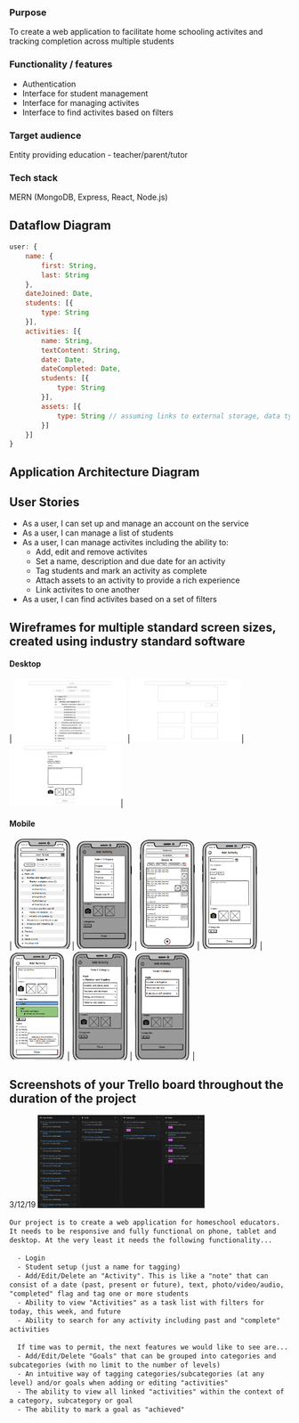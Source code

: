 ### Purpose
To create a web application to facilitate home schooling activites and tracking completion across multiple students

### Functionality / features
* Authentication
* Interface for student management
* Interface for managing activites
* Interface to find activites based on filters

### Target audience
Entity providing education - teacher/parent/tutor

### Tech stack
MERN (MongoDB, Express, React, Node.js)

## Dataflow Diagram
```javascript
user: {
    name: {
        first: String,
        last: String
    },
    dateJoined: Date,
    students: [{
        type: String
    }],
    activities: [{
        name: String,
        textContent: String,
        date: Date,
        dateCompleted: Date,
        students: [{
            type: String
        }],
        assets: [{
            type: String // assuming links to external storage, data type can change
        }]
    }]
}
```

## Application Architecture Diagram

## User Stories
* As a user, I can set up and manage an account on the service
* As a user, I can manage a list of students
* As a user, I can manage activites including the ability to:
    * Add, edit and remove activites
    * Set a name, description and due date for an activity
    * Tag students and mark an activity as complete
    * Attach assets to an activity to provide a rich experience
    * Link activites to one another
* As a user, I can find activites based on a set of filters

## Wireframes for multiple standard screen sizes, created using industry standard software

#### Desktop
| <img src="./Docs/Mockups/Desktop/All Activitys.png" width="200" /> |<img src="./Docs/Mockups/Desktop/Main Page.png" width="200" />|<img src="./Docs/Mockups/Desktop/Mark as complete.png" width="200" />|

#### Mobile
| <img src="./Docs/Mockups/78096386_792711084509630_2010875444282261504_n.png" width="100" />
 | <img src="./Docs/Mockups/78247378_2409140202736747_5168204095114182656_n.png" width="100" />
 | <img src="./Docs/Mockups/78294394_441256313251495_5784109861423808512_n.png" width="100" />
 | <img src="./Docs/Mockups/78296387_422105271816132_7116791862085550080_n.png" width="100" />
 | <img src="./Docs/Mockups/78599042_1825698227567410_6403373772467863552_n.png" width="100" />
 | <img src="./Docs/Mockups/78815902_2511913082393794_249607972936744960_n.png" width="100" />
 | <img src="./Docs/Mockups/78903307_1411215442379506_7645052421219024896_n.png" width="100" /> |


## Screenshots of your Trello board throughout the duration of the project

3/12/19
<img src="./Docs/Screen Shot 2019-12-04 at 9.46.36 am.png" width="300" />




```text
Our project is to create a web application for homeschool educators. It needs to be responsive and fully functional on phone, tablet and desktop. At the very least it needs the following functionality...

  - Login
  - Student setup (just a name for tagging)
  - Add/Edit/Delete an "Activity". This is like a "note" that can consist of a date (past, present or future), text, photo/video/audio, "completed" flag and tag one or more students
  - Ability to view "Activities" as a task list with filters for today, this week, and future
  - Ability to search for any activity including past and "complete" activities

  If time was to permit, the next features we would like to see are...
  - Add/Edit/Delete "Goals" that can be grouped into categories and subcategories (with no limit to the number of levels)
  - An intuitive way of tagging categories/subcategories (at any level) and/or goals when adding or editing "activities"
  - The ability to view all linked "activities" within the context of a category, subcategory or goal
  - The ability to mark a goal as "achieved"
```